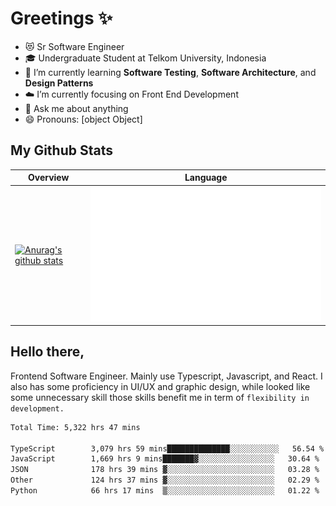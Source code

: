 # Greetings ✨
- 😻 Sr Software Engineer
- 🎓 Undergraduate Student at Telkom University, Indonesia
- 🌱 I’m currently learning **Software Testing**, **Software Architecture**, and **Design Patterns**
- ☁️ I’m currently focusing on Front End Development
- 💬 Ask me about anything
- 😄 Pronouns: [object Object]

## My Github Stats

| Overview | Language |
| --- | --- |
|[![Anurag's github stats](https://github-readme-stats.vercel.app/api?username=abui-am&count_private=true)](https://github.com/anuraghazra/github-readme-stats)|![Language](https://raw.githubusercontent.com/abui-am/stats/c6455f656dfce7acd3951e5ec5b25d72af0b2ee3/generated/languages.svg)|

## Hello there, 
Frontend Software Engineer. 
Mainly use Typescript, Javascript, and React. I also has some proficiency in UI/UX and graphic design, while looked like some unnecessary skill those skills benefit me in term of `flexibility in development.`


<!--START_SECTION:waka-->

```txt
Total Time: 5,322 hrs 47 mins

TypeScript        3,079 hrs 59 mins██████████████░░░░░░░░░░░   56.54 %
JavaScript        1,669 hrs 9 mins███████▓░░░░░░░░░░░░░░░░░   30.64 %
JSON              178 hrs 39 mins ▓░░░░░░░░░░░░░░░░░░░░░░░░   03.28 %
Other             124 hrs 37 mins ▓░░░░░░░░░░░░░░░░░░░░░░░░   02.29 %
Python            66 hrs 17 mins  ▒░░░░░░░░░░░░░░░░░░░░░░░░   01.22 %
```

<!--END_SECTION:waka-->
